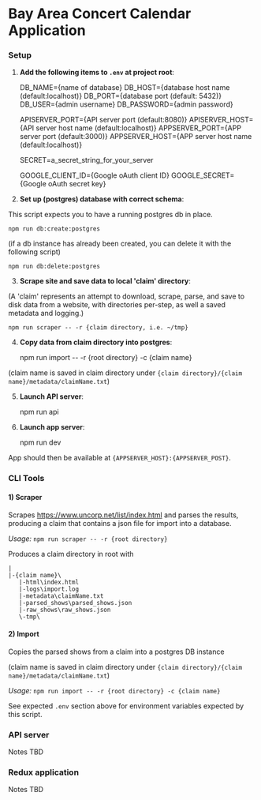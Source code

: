 # Bay Area Concert Calendar Application

### Setup

1) **Add the following items to `.env` at project root**:

    DB_NAME={name of database}
    DB_HOST={database host name (default:localhost)}
    DB_PORT={database port (default: 5432)}
    DB_USER={admin username}
    DB_PASSWORD={admin password}

    APISERVER_PORT={API server port (default:8080)}
    APISERVER_HOST={API server host name (default:localhost)}
    APPSERVER_PORT={APP server port (default:3000)}
    APPSERVER_HOST={APP server host name (default:localhost)}

    SECRET=a_secret_string_for_your_server

    GOOGLE_CLIENT_ID={Google oAuth client ID}
    GOOGLE_SECRET={Google oAuth secret key}

2) **Set up (postgres) database with correct schema**:

  This script expects you to have a running postgres db in place.

    npm run db:create:postgres

  (if a db instance has already been created, you can delete it with the following script)

    npm run db:delete:postgres

3) **Scrape site and save data to local 'claim' directory**:

  (A 'claim' represents an attempt to download, scrape, parse, and save to disk data from a website, with directories per-step, as well a saved metadata and logging.)

    npm run scraper -- -r {claim directory, i.e. ~/tmp}

4) **Copy data from claim directory into postgres**:

    npm run import -- -r {root directory} -c {claim name}

  (claim name is saved in claim directory under `{claim directory}/{claim name}/metadata/claimName.txt`)

5) **Launch API server**:

    npm run api

6) **Launch app server**:

    npm run dev

App should then be available at `{APPSERVER_HOST}:{APPSERVER_POST}`.

### CLI Tools

#### 1) Scraper

Scrapes https://www.uncorp.net/list/index.html and parses the results, producing a claim that contains a json file for import into a database.

*Usage:* `npm run scraper -- -r {root directory}`

Produces a claim directory in root with

    |
    |-{claim name}\
       |-html\index.html
       |-logs\import.log
       |-metadata\claimName.txt
       |-parsed_shows\parsed_shows.json
       |-raw_shows\raw_shows.json
       \-tmp\

#### 2) Import

Copies the parsed shows from a claim into a postgres DB instance

(claim name is saved in claim directory under `{claim directory}/{claim name}/metadata/claimName.txt`)

*Usage:* `npm run import -- -r {root directory} -c {claim name}`

See expected `.env` section above for environment variables expected by this script.

### API server

  Notes TBD

### Redux application

  Notes TBD